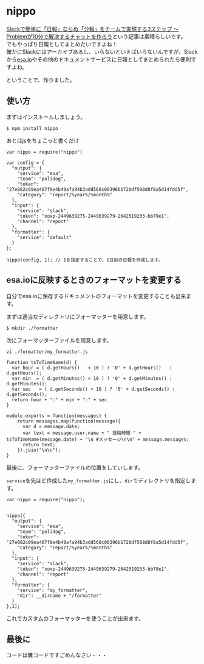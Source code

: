 nippo
===


[Slackで簡単に「日報」ならぬ「分報」をチームで実現する3ステップ 〜 Problemが10分で解決するチャットを作ろう](http://c16e.com/1511101558/)という記事は素晴らしいです。  
でもやっぱり日報としてまとめたいですよね！  
確かにSlackにはアーカイブあるし、いらないといえばいらないんですが、Slackから[esa.io](https://esa.io/)やその他のドキュメントサービスに日報としてまとめられたら便利ですよね。

ということで、作りました。

## 使い方

まずはインストールしましょう。

```
$ npm install nippo
```

あとはjsをちょこっと書くだけ


```
var nippo = require("nippo")

var config = {
  "output": {
    "service": "esa",
    "team": "polidog",
    "token": "27e082c09ea407f9e4b49afa94b3add568c00396b1720df508d8f8a5d14fdd5f",
    "category": "report/%year%/%month%"
  },
  "input": {
    "service": "slack",
    "token": "xoxp-2449639275-2449639279-2642519233-bb79e1",
    "channel": "report"
  },
  "formatter": {
    "service": "default"
  }
};

nippo(config, 1); // 1を指定することで、1日前の日報を作成します。

```

## esa.ioに反映するときのフォーマットを変更する

自分でesa.ioに保存するドキュメントのフォーマットを変更することも出来ます。

まずは適当なディレクトリにフォーマッターを用意します。

```
$ mkdir ./formatter
```

次にフォーマッターファイルを用意します。

```
vi ./formatter/my_formatter.js

function tsToTimeName(d) {
  var hour = ( d.getHours()   < 10 ) ? '0' + d.getHours()   : d.getHours();
  var min  = ( d.getMinutes() < 10 ) ? '0' + d.getMinutes() : d.getMinutes();
  var sec   = ( d.getSeconds() < 10 ) ? '0' + d.getSeconds() : d.getSeconds();
  return hour + ":" + min + ":" + sec
}

module.exports = function(messages) {
    return messages.map(function(message){
      var d = message.date;
      var text = message.user.name + " 投稿時間 " + tsToTimeName(message.date) + "\n #メッセージ\n\n" + message.messages;
      return text;
    }).join("\n\n");
}
```

最後に、フォーマッターファイルの位置をしていします。

`service`を先ほど作成した`my_formatter.js`にし、`dir`でディレクトリを指定します。

```
var nippo = require("nippo");


nippo({
  "output": {
    "service": "esa",
    "team": "polidog",
    "token": "27e082c09ea407f9e4b49afa94b3add568c00396b1720df508d8f8a5d14fdd5f",
    "category": "report/%year%/%month%"
  },
  "input": {
    "service": "slack",
    "token": "xoxp-2449639275-2449639279-2642519233-bb79e1",
    "channel": "report"
  },
  "formatter": {
    "service": "my_formatter",
    "dir": __dirname + "/formatter"
  }
},1);
```

これでカスタムのフォーマッターを使うことが出来ます。



## 最後に

コードは糞コードですごめんなさい・・・
